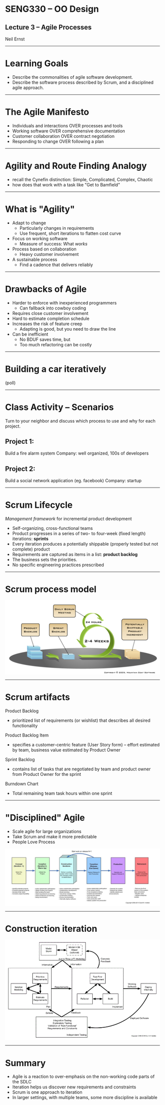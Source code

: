 # SENG330 – OO Design
## Lecture 3 – Agile Processes
Neil Ernst
<!-- page_number: true -->
<!-- footer: (c) 2017 Neil Ernst  -->

---
# Learning Goals

*  Describe the commonalities of agile software development.
*  Describe the software process described by Scrum, and a disciplined agile approach.

--- 

# The Agile Manifesto
* Individuals and interactions OVER processes and tools
* Working software OVER comprehensive documentation
* Customer collaboration OVER contract negotiation
* Responding to change OVER following a plan
---

# Agility and Route Finding Analogy

* recall the Cynefin distinction: Simple, Complicated, Complex, Chaotic
* how does that work with a task like "Get to Bamfield"


---

# What is "Agility"
* Adapt to change
	* Particularly changes in requirements
	* Use frequent, short iterations to flatten cost curve
* Focus on working software
	* Measure of success: What *works*
* Process based on collaboration
	* Heavy customer involvement
* A sustainable process
	* Find a cadence that delivers reliably

---
# Drawbacks of Agile
* Harder to enforce with inexperienced programmers 
	* Can fallback into cowboy coding
* Requires close customer involvement 
* Hard to estimate completion schedule 
* Increases the risk of feature creep
	* Adapting is good, but you need to draw the line
* Can be inefficient
	* No BDUF saves time, but
	* Too much refactoring can be costly
---
# Building a car iteratively

(poll)

---

# Class Activity – Scenarios
Turn to your neighbor and discuss which process to use and why for each project.

## Project 1:
Build a fire alarm system
Company: well organized, 100s of developers

## Project 2:
Build a social network application (eg. facebook) 
Company: startup

---

# Scrum Lifecycle
*Management framework* for incremental product development
* Self-organizing, cross-functional teams
* Product progresses in a series of two- to four-week (fixed length) iterations: **sprints**
* Every iteration produces a potentially shippable (properly tested but not complete) product
* Requirements are captured as items in a list: **product backlog** 
* The business sets the priorities.
* No specific engineering practices prescribed

---
# Scrum process model
![](img/scrum-process.png)

---
# Scrum artifacts
Product Backlog
* prioritized list of requirements (or wishlist) that describes all desired functionality

Product Backlog Item
* specifies a customer-centric feature (User Story form) – effort estimated by team, business value estimated by Product Owner

Sprint Backlog
* contains list of tasks that are negotiated by team and product owner from Product Owner for the sprint

Burndown Chart 
* Total remaining team task hours within one sprint

--- 
# "Disciplined" Agile

* Scale agile for large organizations
* Take Scrum and make it more predictable
* People Love Process

![](img/ambler.png)

---

# Construction iteration
![](img/ambler-construct.png)


---
# Summary
* Agile is a reaction to over-emphasis on the non-working code parts of the SDLC
* Iteration helps us discover new requirements and constraints
* Scrum is one approach to iteration
* In larger settings, with multiple teams, some more discipline is available
